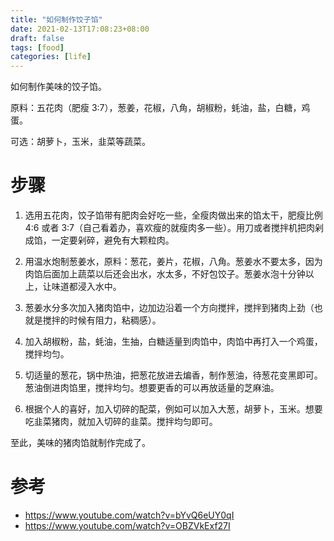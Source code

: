 ```yaml
---
title: "如何制作饺子馅"
date: 2021-02-13T17:08:23+08:00
draft: false
tags: [food]
categories: [life]
---
```


如何制作美味的饺子馅。

<!--more-->

原料：五花肉（肥瘦 3:7），葱姜，花椒，八角，胡椒粉，蚝油，盐，白糖，鸡蛋。

可选：胡萝卜，玉米，韭菜等蔬菜。

# 步骤

1. 选用五花肉，饺子馅带有肥肉会好吃一些，全瘦肉做出来的馅太干，肥瘦比例 4:6 或者 3:7（自己看着办，喜欢瘦的就瘦肉多一些）。用刀或者搅拌机把肉剁成馅，一定要剁碎，避免有大颗粒肉。

2. 用温水炮制葱姜水，原料：葱花，姜片，花椒，八角。葱姜水不要太多，因为肉馅后面加上蔬菜以后还会出水，水太多，不好包饺子。葱姜水泡十分钟以上，让味道都浸入水中。

3. 葱姜水分多次加入猪肉馅中，边加边沿着一个方向搅拌，搅拌到猪肉上劲（也就是搅拌的时候有阻力，粘稠感）。

4. 加入胡椒粉，盐，蚝油，生抽，白糖适量到肉馅中，肉馅中再打入一个鸡蛋，搅拌均匀。

5. 切适量的葱花，锅中热油，把葱花放进去煸香，制作葱油，待葱花变黑即可。葱油倒进肉馅里，搅拌均匀。想要更香的可以再放适量的芝麻油。

6. 根据个人的喜好，加入切碎的配菜，例如可以加入大葱，胡萝卜，玉米。想要吃韭菜猪肉，就加入切碎的韭菜。搅拌均匀即可。

至此，美味的猪肉馅就制作完成了。

# 参考

+ https://www.youtube.com/watch?v=bYvQ6eUY0qI
+ https://www.youtube.com/watch?v=OBZVkExf27I

